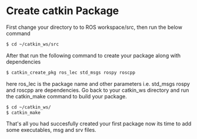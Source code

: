 # Create catkin Package
First change your directory to to ROS workspace/src, then run the below command
```sh
$ cd ~/catkin_ws/src
```
After that run the following command to create your package along with dependencies
```sh
$ catkin_create_pkg ros_lec std_msgs rospy roscpp
```
here ros_lec is the package name and other parameters i.e. std_msgs rospy and roscpp are dependencies.
Go back to your catkin_ws directory and run the catkin_make command to build your package.
```sh
$ cd ~/catkin_ws/
$ catkin_make
```
That's all you had succesfully created your first package now its time to add some executables, msg and srv files.
